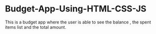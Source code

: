 # Budget-App-Using-HTML-CSS-JS
This is a budget app where the user is able to see the balance , the spent items list and the total amount.
